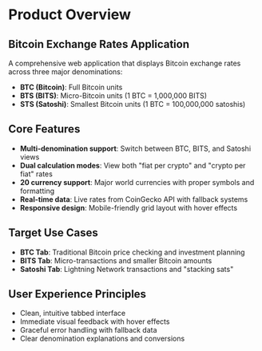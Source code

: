# Product Overview

## Bitcoin Exchange Rates Application

A comprehensive web application that displays Bitcoin exchange rates across three major denominations:
- **BTC (Bitcoin)**: Full Bitcoin units
- **BTS (BITS)**: Micro-Bitcoin units (1 BTC = 1,000,000 BITS)  
- **STS (Satoshi)**: Smallest Bitcoin units (1 BTC = 100,000,000 satoshis)

## Core Features

- **Multi-denomination support**: Switch between BTC, BITS, and Satoshi views
- **Dual calculation modes**: View both "fiat per crypto" and "crypto per fiat" rates
- **20 currency support**: Major world currencies with proper symbols and formatting
- **Real-time data**: Live rates from CoinGecko API with fallback systems
- **Responsive design**: Mobile-friendly grid layout with hover effects

## Target Use Cases

- **BTC Tab**: Traditional Bitcoin price checking and investment planning
- **BITS Tab**: Micro-transactions and smaller Bitcoin amounts
- **Satoshi Tab**: Lightning Network transactions and "stacking sats"

## User Experience Principles

- Clean, intuitive tabbed interface
- Immediate visual feedback with hover effects
- Graceful error handling with fallback data
- Clear denomination explanations and conversions